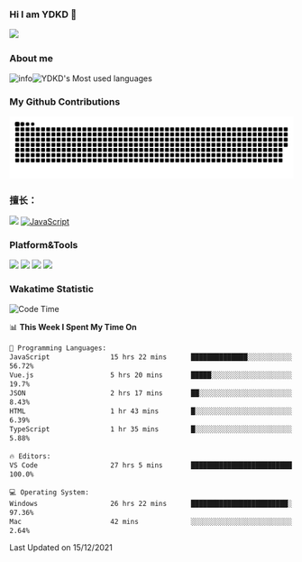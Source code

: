 ### Hi I am YDKD 👋

![](https://visitor-badge.glitch.me/badge?page_id=YDKD.readme)

### About me
![info](https://github-readme-stats.vercel.app/api?username=YDKD&show_icons=true&theme=cobalt)![YDKD's Most used languages](https://github-readme-stats.vercel.app/api/top-langs/?username=YDKD&layout=compact&hide_border=true&langs_count=8)

### My Github Contributions
![](https://raw.githubusercontent.com/YDKD/YDKD/main/assets/github-contribution-grid-snake.svg)

### 擅长：<br />
[![](https://img.shields.io/badge/-Vue.js-007396?style=flat-square&logo=Vue.js&logoColor=#4FC08D)](https://cn.vuejs.org/)
[![JavaScript](https://img.shields.io/badge/-JavaScript-f7e018?style=flat-square&logo=javascript&logoColor=white)]()

### Platform&Tools <br/>

[![]( https://img.shields.io/badge/macOS-Big%20Sur-292e33?style=flat-square&logo=apple&logoColor=ffffff )]() [![](https://img.shields.io/badge/Windows-10-2376bc?style=flat-square&logo=windows&logoColor=ffffff)]() [![]( https://img.shields.io/badge/IDE-Visual%20Studio%20Code-blue?style=flat-square&logo=visual-studio-code&logoColor=ffffff )]() [![]( https://img.shields.io/badge/iPhone-12-999999?style=flat-square&logo=apple&logoColor=ffffff)]() <br />

### Wakatime Statistic
<!--START_SECTION:waka-->
![Code Time](http://img.shields.io/badge/Code%20Time-238%20hrs%2031%20mins-blue)

📊 **This Week I Spent My Time On** 

```text
💬 Programming Languages: 
JavaScript               15 hrs 22 mins      ██████████████░░░░░░░░░░░   56.72% 
Vue.js                   5 hrs 20 mins       █████░░░░░░░░░░░░░░░░░░░░   19.7% 
JSON                     2 hrs 17 mins       ██░░░░░░░░░░░░░░░░░░░░░░░   8.43% 
HTML                     1 hr 43 mins        █░░░░░░░░░░░░░░░░░░░░░░░░   6.39% 
TypeScript               1 hr 35 mins        █░░░░░░░░░░░░░░░░░░░░░░░░   5.88%

🔥 Editors: 
VS Code                  27 hrs 5 mins       █████████████████████████   100.0%

💻 Operating System: 
Windows                  26 hrs 22 mins      ████████████████████████░   97.36% 
Mac                      42 mins             ░░░░░░░░░░░░░░░░░░░░░░░░░   2.64%

```


 Last Updated on 15/12/2021
<!--END_SECTION:waka-->

<!--
**YDKD/YDKD** is a ✨ _special_ ✨ repository because its `README.md` (this file) appears on your GitHub profile.

Here are some ideas to get you started:

- 🔭 I’m currently working on ...
- 🌱 I’m currently learning ...
- 👯 I’m looking to collaborate on ...
- 🤔 I’m looking for help with ...
- 💬 Ask me about ...
- 📫 How to reach me: ...
- 😄 Pronouns: ...
- ⚡ Fun fact: ...
-->
